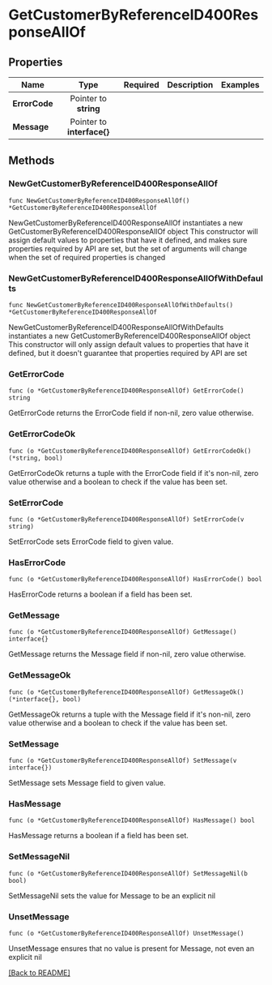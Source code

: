 # GetCustomerByReferenceID400ResponseAllOf


## Properties
| Name | Type | Required | Description | Examples |
|------------|:-------------:|:-------------:|-------------|:-------------:|
| **ErrorCode** | Pointer to **string** |  |  |  |
| **Message** | Pointer to **interface{}** |  |  |  |

## Methods

### NewGetCustomerByReferenceID400ResponseAllOf

`func NewGetCustomerByReferenceID400ResponseAllOf() *GetCustomerByReferenceID400ResponseAllOf`

NewGetCustomerByReferenceID400ResponseAllOf instantiates a new GetCustomerByReferenceID400ResponseAllOf object
This constructor will assign default values to properties that have it defined,
and makes sure properties required by API are set, but the set of arguments
will change when the set of required properties is changed

### NewGetCustomerByReferenceID400ResponseAllOfWithDefaults

`func NewGetCustomerByReferenceID400ResponseAllOfWithDefaults() *GetCustomerByReferenceID400ResponseAllOf`

NewGetCustomerByReferenceID400ResponseAllOfWithDefaults instantiates a new GetCustomerByReferenceID400ResponseAllOf object
This constructor will only assign default values to properties that have it defined,
but it doesn't guarantee that properties required by API are set

### GetErrorCode

`func (o *GetCustomerByReferenceID400ResponseAllOf) GetErrorCode() string`

GetErrorCode returns the ErrorCode field if non-nil, zero value otherwise.

### GetErrorCodeOk

`func (o *GetCustomerByReferenceID400ResponseAllOf) GetErrorCodeOk() (*string, bool)`

GetErrorCodeOk returns a tuple with the ErrorCode field if it's non-nil, zero value otherwise
and a boolean to check if the value has been set.

### SetErrorCode

`func (o *GetCustomerByReferenceID400ResponseAllOf) SetErrorCode(v string)`

SetErrorCode sets ErrorCode field to given value.

### HasErrorCode

`func (o *GetCustomerByReferenceID400ResponseAllOf) HasErrorCode() bool`

HasErrorCode returns a boolean if a field has been set.

### GetMessage

`func (o *GetCustomerByReferenceID400ResponseAllOf) GetMessage() interface{}`

GetMessage returns the Message field if non-nil, zero value otherwise.

### GetMessageOk

`func (o *GetCustomerByReferenceID400ResponseAllOf) GetMessageOk() (*interface{}, bool)`

GetMessageOk returns a tuple with the Message field if it's non-nil, zero value otherwise
and a boolean to check if the value has been set.

### SetMessage

`func (o *GetCustomerByReferenceID400ResponseAllOf) SetMessage(v interface{})`

SetMessage sets Message field to given value.

### HasMessage

`func (o *GetCustomerByReferenceID400ResponseAllOf) HasMessage() bool`

HasMessage returns a boolean if a field has been set.

### SetMessageNil

`func (o *GetCustomerByReferenceID400ResponseAllOf) SetMessageNil(b bool)`

 SetMessageNil sets the value for Message to be an explicit nil

### UnsetMessage
`func (o *GetCustomerByReferenceID400ResponseAllOf) UnsetMessage()`

UnsetMessage ensures that no value is present for Message, not even an explicit nil

[[Back to README]](../../README.md)


